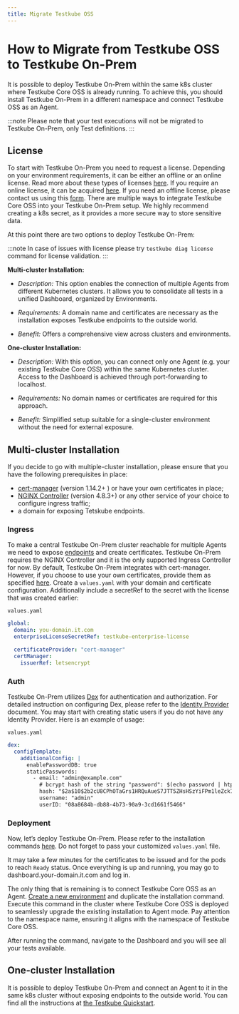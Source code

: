 ```yaml
---
title: Migrate Testkube OSS
---
```


# How to Migrate from Testkube OSS to Testkube On-Prem

It is possible to deploy Testkube On-Prem within the same k8s cluster where Testkube Core OSS is already running. To achieve this, you should install Testkube On-Prem in a different namespace and connect Testkube OSS as an Agent.

:::note
Please note that your test executions will not be migrated to Testkube On-Prem, only Test definitions.
:::

## License

To start with Testkube On-Prem you need to request a license. Depending on your environment requirements, it can be either an offline or an online license. Read more about these types of licenses [here](https://docs.testkube.io/testkube-pro-on-prem/articles/usage-guide#license). If you require an online license, it can be acquired [here](https://testkube.io/download). If you need an offline license, please contact us using this [form](https://testkube.io/contact).
There are multiple ways to integrate Testkube Core OSS into your Testkube On-Prem setup. We highly recommend creating a k8s secret, as it provides a more secure way to store sensitive data.

At this point there are two options to deploy Testkube On-Prem:

:::note
In case of issues with license please try `testkube diag license` command for license validation.
:::

**Multi-cluster Installation:**

- _Description:_ This option enables the connection of multiple Agents from different Kubernetes clusters. It allows you to consolidate all tests in a unified Dashboard, organized by Environments.

- _Requirements:_ A domain name and certificates are necessary as the installation exposes Testkube endpoints to the outside world.

- _Benefit:_ Offers a comprehensive view across clusters and environments.

**One-cluster Installation:**

- _Description:_ With this option, you can connect only one Agent (e.g. your existing Testkube Core OSS) within the same Kubernetes cluster. Access to the Dashboard is achieved through port-forwarding to localhost.

- _Requirements:_ No domain names or certificates are required for this approach.

- _Benefit:_ Simplified setup suitable for a single-cluster environment without the need for external exposure.

## Multi-cluster Installation

If you decide to go with multiple-cluster installation, please ensure that you have the following prerequisites in place:

- [cert-manager](https://cert-manager.io/docs/installation/) (version 1.14.2+ ) or have your own certificates in place;
- [NGINX Controller](https://kubernetes.github.io/ingress-nginx/user-guide/nginx-configuration/) (version 4.8.3+) or any other service of your choice to configure ingress traffic;
- a domain for exposing Tetskube endpoints.

### Ingress

To make a central Testkube On-Prem cluster reachable for multiple Agents we need to expose [endpoints](https://docs.testkube.io/testkube-pro-on-prem/articles/usage-guide#domain) and create certificates.
Testkube On-Prem requires the NGINX Controller and it is the only supported Ingress Controller for now. By default, Testkube On-Prem integrates with cert-manager. However, if you choose to use your own certificates, provide them as specified [here](https://docs.testkube.io/testkube-pro-on-prem/articles/usage-guide#tls).
Create a `values.yaml` with your domain and certificate configuration. Additionally include a secretRef to the secret with the license that was created earlier:

`values.yaml`

```yaml
global:
  domain: you-domain.it.com
  enterpriseLicenseSecretRef: testkube-enterprise-license

  certificateProvider: "cert-manager"
  certManager:
    issuerRef: letsencrypt
```

### Auth

Testkube On-Prem utilizes [Dex](https://dexidp.io/) for authentication and authorization. For detailed instruction on configuring Dex, please refer to the [Identity Provider](https://docs.testkube.io/testkube-pro-on-prem/articles/auth) document. You may start with creating static users if you do not have any Identity Provider. Here is an example of usage:

`values.yaml`

```yaml
dex:
  configTemplate:
    additionalConfig: |
      enablePasswordDB: true
      staticPasswords:
        - email: "admin@example.com"
          # bcrypt hash of the string "password": $(echo password | htpasswd -BinC 10 admin | cut -d: -f2)
          hash: "$2a$10$2b2cU8CPhOTaGrs1HRQuAueS7JTT5ZHsHSzYiFPm1leZck7Mc8T4W"
          username: "admin"
          userID: "08a8684b-db88-4b73-90a9-3cd1661f5466"
```

### Deployment

Now, let’s deploy Testkube On-Prem. Please refer to the installation commands [here](https://docs.testkube.io/testkube-pro-on-prem/articles/usage-guide#installation). Do not forget to pass your customized `values.yaml` file.

It may take a few minutes for the certificates to be issued and for the pods to reach `Ready` status. Once everything is up and running, you may go to dashboard.your-domain.it.com and log in.

The only thing that is remaining is to connect Testkube Core OSS as an Agent. [Create a new environment](https://docs.testkube.io/testkube-pro/articles/environment-management#creating-a-new-environment) and duplicate the installation command. Execute this command in the cluster where Testkube Core OSS is deployed to seamlessly upgrade the existing installation to Agent mode. Pay attention to the namespace name, ensuring it aligns with the namespace of Testkube Core OSS.

After running the command, navigate to the Dashboard and you will see all your tests available.

## One-cluster Installation

It is possible to deploy Testkube On-Prem and connect an Agent to it in the same k8s cluster without exposing endpoints to the outside world. You can find all the instructions at [the Testkube Quickstart][quickstart].

[quickstart]: /articles/tutorial/quickstart/individual-evaluation
